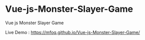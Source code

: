 # Vue-js-Monster-Slayer-Game
Vue js Monster Slayer Game

Live Demo : https://mfoq.github.io/Vue-js-Monster-Slayer-Game/
